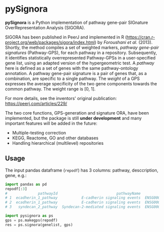 # pySignora

**pySignora** is a Python implementation of pathway gene-pair SIGnature OverRepresentation Analysis (SIGORA).

SIGORA has been published in PeerJ and implemented in R (https://cran.r-project.org/web/packages/sigora/index.html) by *Foroushani et al.* (2013). Shortly, the method compiles a set of weighted markers, *pathway gene-pair signatures* (Pathway-GPS), for each pathway in a repository. Subsequently, it identifies statistically overrepresented Pathway-GPSs in a user-specified gene list, using an adapted version of the hypergeometric test.
A *pathway* here is defined as a set of genes with the same pathway-ontology annotation. A pathway gene-pair signature is a pair of genes that, as a combination, are specific to a single pathway. The *weight* of a GPS expresses the average specificity of the two gene components towards the common pathway. The weight range is \[0, 1\].

For more details, see the inventors' original publication: https://peerj.com/articles/229/

The two core functions, GPS-generation and signature ORA, have been implemented, but the package is still **under development** and many important features will be added in the future:
* Multiple-testing correction
* KEGG, Reactome, GO and other databases
* Handling hierarchical (multilevel) repositories


## Usage
The input pandas dataframe (`repodf`) has 3 columns: pathway, desccription, gene, e.g.:
```python
import pandas as pd
repodf[:3]
#              pathwayId                           pathwayName             gene
# 1  ecadherin_1_pathway           E-cadherin signaling events  ENSG00000168036
# 2  ecadherin_1_pathway           E-cadherin signaling events  ENSG00000039068
# 3   syndecan_2_pathway  Syndecan-2-mediated signaling events  ENSG00000101680
```

```python
import pysignora as ps
gps = ps.makegps(repodf)
res = ps.signora(genelist, gps)
```
